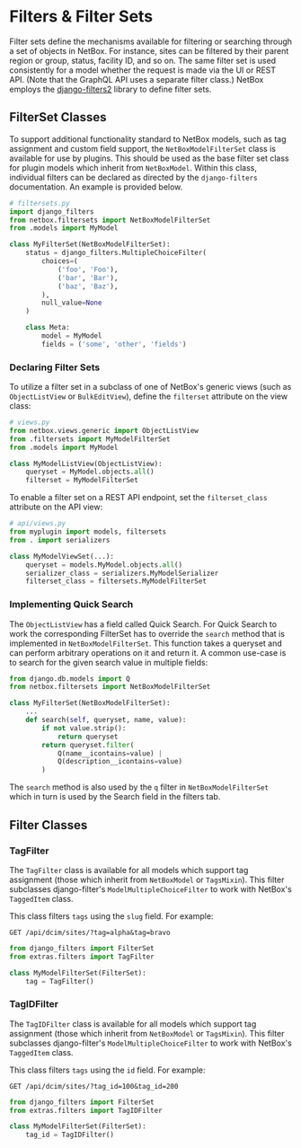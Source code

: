 # Filters & Filter Sets

Filter sets define the mechanisms available for filtering or searching through a set of objects in NetBox. For instance, sites can be filtered by their parent region or group, status, facility ID, and so on. The same filter set is used consistently for a model whether the request is made via the UI or REST API. (Note that the GraphQL API uses a separate filter class.) NetBox employs the [django-filters2](https://django-tables2.readthedocs.io/en/latest/) library to define filter sets.

## FilterSet Classes

To support additional functionality standard to NetBox models, such as tag assignment and custom field support, the `NetBoxModelFilterSet` class is available for use by plugins. This should be used as the base filter set class for plugin models which inherit from `NetBoxModel`. Within this class, individual filters can be declared as directed by the `django-filters` documentation. An example is provided below.

```python
# filtersets.py
import django_filters
from netbox.filtersets import NetBoxModelFilterSet
from .models import MyModel

class MyFilterSet(NetBoxModelFilterSet):
    status = django_filters.MultipleChoiceFilter(
        choices=(
            ('foo', 'Foo'),
            ('bar', 'Bar'),
            ('baz', 'Baz'),
        ),
        null_value=None
    )

    class Meta:
        model = MyModel
        fields = ('some', 'other', 'fields')
```

### Declaring Filter Sets

To utilize a filter set in a subclass of one of NetBox's generic views (such as `ObjectListView` or `BulkEditView`), define the `filterset` attribute on the view class:

```python
# views.py
from netbox.views.generic import ObjectListView
from .filtersets import MyModelFilterSet
from .models import MyModel

class MyModelListView(ObjectListView):
    queryset = MyModel.objects.all()
    filterset = MyModelFilterSet
```

To enable a filter set on a  REST API endpoint, set the `filterset_class` attribute on the API view:

```python
# api/views.py
from myplugin import models, filtersets
from . import serializers

class MyModelViewSet(...):
    queryset = models.MyModel.objects.all()
    serializer_class = serializers.MyModelSerializer
    filterset_class = filtersets.MyModelFilterSet
```

### Implementing Quick Search

The `ObjectListView` has a field called Quick Search.
For Quick Search to work the corresponding FilterSet has to override the `search` method that is implemented in `NetBoxModelFilterSet`.
This function takes a queryset and can perform arbitrary operations on it and return it.
A common use-case is to search for the given search value in multiple fields:

```python
from django.db.models import Q
from netbox.filtersets import NetBoxModelFilterSet

class MyFilterSet(NetBoxModelFilterSet):
    ...
    def search(self, queryset, name, value):
        if not value.strip():
            return queryset
        return queryset.filter(
            Q(name__icontains=value) |
            Q(description__icontains=value)
        )
```

The `search` method is also used by the `q` filter in `NetBoxModelFilterSet` which in turn is used by the Search field in the filters tab.

## Filter Classes

### TagFilter

The `TagFilter` class is available for all models which support tag assignment (those which inherit from `NetBoxModel` or `TagsMixin`). This filter subclasses django-filter's `ModelMultipleChoiceFilter` to work with NetBox's `TaggedItem` class.

This class filters `tags` using the `slug` field. For example:

`GET /api/dcim/sites/?tag=alpha&tag=bravo`


```python
from django_filters import FilterSet
from extras.filters import TagFilter

class MyModelFilterSet(FilterSet):
    tag = TagFilter()
```

### TagIDFilter

The `TagIDFilter` class is available for all models which support tag assignment (those which inherit from `NetBoxModel` or `TagsMixin`). This filter subclasses django-filter's `ModelMultipleChoiceFilter` to work with NetBox's `TaggedItem` class.

This class filters `tags` using the `id` field. For example:

`GET /api/dcim/sites/?tag_id=100&tag_id=200`

```python
from django_filters import FilterSet
from extras.filters import TagIDFilter

class MyModelFilterSet(FilterSet):
    tag_id = TagIDFilter()
```

